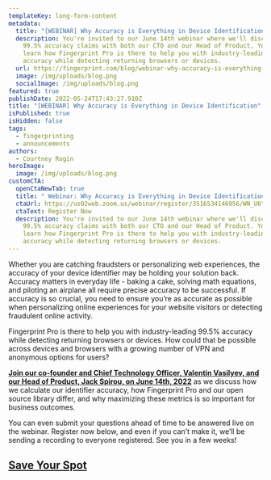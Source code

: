 ```yaml
---
templateKey: long-form-content
metadata:
  title: "[WEBINAR] Why Accuracy is Everything in Device Identification"
  description: You're invited to our June 14th webinar where we'll discuss our
    99.5% accuracy claims with both our CTO and our Head of Product. You'll
    learn how Fingerprint Pro is there to help you with industry-leading 99.5%
    accuracy while detecting returning browsers or devices.
  url: https://fingerprint.com/blog/webinar-why-accuracy-is-everything-in-device-identification
  image: /img/uploads/blog.png
  socialImage: /img/uploads/blog.png
featured: true
publishDate: 2022-05-24T17:43:27.910Z
title: "[WEBINAR] Why Accuracy is Everything in Device Identification"
isPublished: true
isHidden: false
tags:
  - fingerprinting
  - announcements
authors:
  - Courtney Rogin
heroImage:
  image: /img/uploads/blog.png
customCTA:
  openCtaNewTab: true
  title: " Webinar: Why Accuracy is Everything in Device Identification"
  ctaUrl: https://us02web.zoom.us/webinar/register/3516534146956/WN_U6YpojzqR7Kugf5e-m5NiA
  ctaText: Register Now
  description: You're invited to our June 14th webinar where we'll discuss our
    99.5% accuracy claims with both our CTO and our Head of Product. You'll
    learn how Fingerprint Pro is there to help you with industry-leading 99.5%
    accuracy while detecting returning browsers or devices.
---
```

Whether you are catching fraudsters or personalizing web experiences, the accuracy of your device identifier may be holding your solution back. Accuracy matters in everyday life - baking a cake, solving math equations, and piloting an airplane all require precise accuracy to be successful. If accuracy is so crucial, you need to ensure you’re as accurate as possible when personalizing online experiences for your website visitors or detecting fraudulent online activity.   

Fingerprint Pro is there to help you with industry-leading 99.5% accuracy while detecting returning browsers or devices. How could that be possible across devices and browsers with a growing number of VPN and anonymous options for users? 

**[Join our co-founder and Chief Technology Officer, Valentin Vasilyev, and our Head of Product, Jack Spirou, on June 14th, 2022](https://us02web.zoom.us/webinar/register/5216534146884/WN_U6YpojzqR7Kugf5e-m5NiA)** as we discuss how we calculate our identifier accuracy, how Fingerprint Pro and our open source library differ, and why maximizing these metrics is so important for business outcomes. 

You can even submit your questions ahead of time to be answered live on the webinar. Register now below, and even if you can’t make it, we’ll be sending a recording to everyone registered. See you in a few weeks!

## [Save Your Spot](https://us02web.zoom.us/webinar/register/5216534146884/WN_U6YpojzqR7Kugf5e-m5NiA)